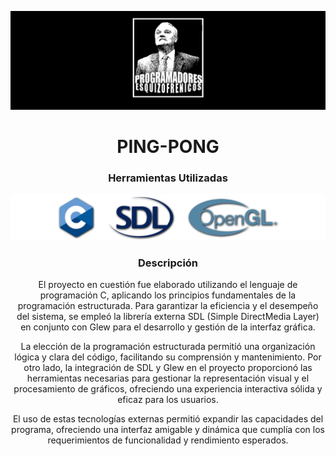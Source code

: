 <p align="center">
  <img src="IndumentariaReadme/LogoReadmePE.png" alt="No se encontró el logo en el readme">
</p>
<div align="center">
<h1 align="center">PING-PONG</h1>
<h3 align="center">Herramientas Utilizadas</h3>
<img src="IndumentariaReadme/Herramientas Utilizadas.png" alt="No se encontró el logo en el readme">
</div>

<div align="center">
  <h3 align="center">Descripción</h3>
  <p align="center"> El proyecto en cuestión fue elaborado utilizando el lenguaje de programación C, aplicando los principios fundamentales de la programación estructurada. Para garantizar la eficiencia y el desempeño del sistema, se empleó la librería externa SDL (Simple DirectMedia Layer) en conjunto con Glew para el desarrollo y gestión de la interfaz gráfica.

  La elección de la programación estructurada permitió una organización lógica y clara del código, facilitando su comprensión y mantenimiento. Por otro lado, la integración de SDL y Glew en el proyecto proporcionó las herramientas necesarias para gestionar la representación visual y el procesamiento de gráficos, ofreciendo una experiencia interactiva sólida y eficaz para los usuarios.

  El uso de estas tecnologías externas permitió expandir las capacidades del programa, ofreciendo una interfaz amigable y dinámica que cumplía con los requerimientos de funcionalidad y rendimiento esperados. </p>
</div>


